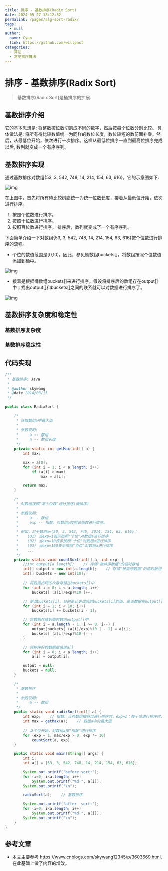 ```yaml
---
title: 排序 - 基数排序(Radix Sort)
date: 2024-05-27 18:12:32
permalink: /pages/alg-sort-radix/
tags: 
  - null
author: 
  name: Cyan
  link: https://github.com/willpast
categories: 
  - 算法
  - 常见排序算法
---
```

# 排序 - 基数排序(Radix Sort)

> 基数排序(Radix Sort)是桶排序的扩展. 

## 基数排序介绍

它的基本思想是: 将整数按位数切割成不同的数字，然后按每个位数分别比较。 具体做法是:
将所有待比较数值统一为同样的数位长度，数位较短的数前面补零。然后，从最低位开始，依次进行一次排序。这样从最低位排序一直到最高位排序完成以后,
数列就变成一个有序序列。

## 基数排序实现

通过基数排序对数组{53, 3, 542, 748, 14, 214, 154, 63, 616}，它的示意图如下:

![img](https://cdn.jsdelivr.net/gh/willpast/image/blog/ka_java/alg-sort-radix-1.jpg)

在上图中，首先将所有待比较树脂统一为统一位数长度，接着从最低位开始，依次进行排序。

  1. 按照个位数进行排序。
  2. 按照十位数进行排序。
  3. 按照百位数进行排序。 排序后，数列就变成了一个有序序列。

下面简单介绍一下对数组{53, 3, 542, 748, 14, 214, 154, 63, 616}按个位数进行排序的流程。

  * 个位的数值范围是[0,10)。因此，参见桶数组buckets[]，将数组按照个位数值添加到桶中。

![img](https://cdn.jsdelivr.net/gh/willpast/image/blog/ka_java/alg-sort-radix-2.jpg)

  * 接着是根据桶数组buckets[]来进行排序。假设将排序后的数组存在output[]中；找出output[]和buckets[]之间的联系就可以对数据进行排序了。

![img](https://cdn.jsdelivr.net/gh/willpast/image/blog/ka_java/alg-sort-radix-3.jpg)

## 基数排序复杂度和稳定性

### 基数排序复杂度

### 基数排序稳定性

## 代码实现

    
```java
/**
 * 基数排序: Java
 *
 * @author skywang
 * @date 2014/03/15
 */

public class RadixSort {

    /*
     * 获取数组a中最大值
     *
     * 参数说明: 
     *     a -- 数组
     *     n -- 数组长度
     */
    private static int getMax(int[] a) {
        int max;

        max = a[0];
        for (int i = 1; i < a.length; i++)
            if (a[i] > max)
                max = a[i];

        return max;
    }

    /*
     * 对数组按照"某个位数"进行排序(桶排序)
     *
     * 参数说明: 
     *     a -- 数组
     *     exp -- 指数。对数组a按照该指数进行排序。
     *
     * 例如，对于数组a={50, 3, 542, 745, 2014, 154, 63, 616}；
     *    (01) 当exp=1表示按照"个位"对数组a进行排序
     *    (02) 当exp=10表示按照"十位"对数组a进行排序
     *    (03) 当exp=100表示按照"百位"对数组a进行排序
     *    ...
     */
    private static void countSort(int[] a, int exp) {
        //int output[a.length];    // 存储"被排序数据"的临时数组
        int[] output = new int[a.length];    // 存储"被排序数据"的临时数组
        int[] buckets = new int[10];

        // 将数据出现的次数存储在buckets[]中
        for (int i = 0; i < a.length; i++)
            buckets[ (a[i]/exp)%10 ]++;

        // 更改buckets[i]。目的是让更改后的buckets[i]的值，是该数据在output[]中的位置。
        for (int i = 1; i < 10; i++)
            buckets[i] += buckets[i - 1];

        // 将数据存储到临时数组output[]中
        for (int i = a.length - 1; i >= 0; i--) {
            output[buckets[ (a[i]/exp)%10 ] - 1] = a[i];
            buckets[ (a[i]/exp)%10 ]--;
        }

        // 将排序好的数据赋值给a[]
        for (int i = 0; i < a.length; i++)
            a[i] = output[i];

        output = null;
        buckets = null;
    }

    /*
     * 基数排序
     *
     * 参数说明: 
     *     a -- 数组
     */
    public static void radixSort(int[] a) {
        int exp;    // 指数。当对数组按各位进行排序时，exp=1；按十位进行排序时，exp=10；...
        int max = getMax(a);    // 数组a中的最大值

        // 从个位开始，对数组a按"指数"进行排序
        for (exp = 1; max/exp > 0; exp *= 10)
            countSort(a, exp);
    }

    public static void main(String[] args) {
        int i;
        int a[] = {53, 3, 542, 748, 14, 214, 154, 63, 616};

        System.out.printf("before sort:");
        for (i=0; i<a.length; i++)
            System.out.printf("%d ", a[i]);
        System.out.printf("\n");

        radixSort(a);    // 基数排序

        System.out.printf("after  sort:");
        for (i=0; i<a.length; i++)
            System.out.printf("%d ", a[i]);
        System.out.printf("\n");
    }
}
```

## 参考文章

- 本文主要参考 https://www.cnblogs.com/skywang12345/p/3603669.html, 在此基础上做了内容的增改。
